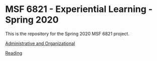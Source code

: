 # MSF 6821 - Experiential Learning - Spring 2020 
This is the repository for the Spring 2020 MSF 6821 project.


[Administrative and Organizational](https://github.com/pritamdalal/msf6821_2020_spring/blob/intro_information/markdown_documents/01_administrative.md)

[Reading](https://github.com/pritamdalal/msf6821_2020_spring/blob/intro_information/markdown_documents/02_reading.md)
